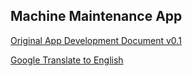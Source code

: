 ## Machine Maintenance App

[Original App Development Document v0.1](<URL_to_the_original_document>)

[Google Translate to English](<URL_to_the_translated_document>)
